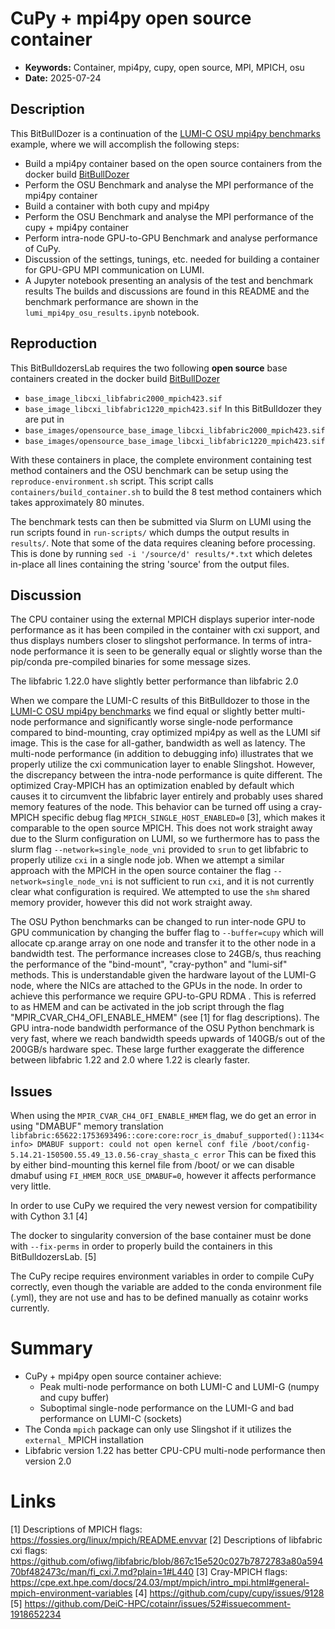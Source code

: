 # CuPy + mpi4py open source container
- **Keywords:** Container, mpi4py, cupy, open source, MPI, MPICH, osu
- **Date:** 2025-07-24
## Description
This BitBullDozer is a continuation of the [LUMI-C OSU mpi4py benchmarks](https://github.com/DeiC-HPC/cotainr/tree/2025.7.1/examples/LUMI/conda_mpi4py_mpich) example, where we will accomplish the following steps:
- Build a mpi4py container based on the open source containers from the docker build [BitBullDozer](https://github.com/DeiC-HPC/BitBulldozersLab/tree/explore/docker_builds/Docker%20build%20pipeline%20for%204%20different%20container%20approaches%20on%20LUMI)
- Perform the OSU Benchmark and analyse the MPI performance of the mpi4py container
- Build a container with both cupy and mpi4py
- Perform the OSU Benchmark and analyse the MPI performance of the cupy + mpi4py container
- Perform intra-node GPU-to-GPU Benchmark and analyse performance of CuPy.
- Discussion of the settings, tunings, etc. needed for building a container for GPU-GPU MPI communication on LUMI.
- A Jupyter notebook presenting an analysis of the test and benchmark results
The builds and discussions are found in this README and the benchmark performance are shown in the `lumi_mpi4py_osu_results.ipynb` notebook.

## Reproduction
This BitBulldozersLab requires the two following **open source** base containers created in the docker build [BitBullDozer](https://github.com/DeiC-HPC/BitBulldozersLab/tree/explore/docker_builds/Docker%20build%20pipeline%20for%204%20different%20container%20approaches%20on%20LUMI)
- `base_image_libcxi_libfabric2000_mpich423.sif`
- `base_image_libcxi_libfabric1220_mpich423.sif`
In this BitBulldozer they are put in
- `base_images/opensource_base_image_libcxi_libfabric2000_mpich423.sif`
- `base_images/opensource_base_image_libcxi_libfabric1220_mpich423.sif`

With these containers in place, the complete environment containing test method containers and the OSU benchmark can be setup using the `reproduce-environment.sh` script. This script calls `containers/build_container.sh` to build the 8 test method containers which takes approximately 80 minutes.

The benchmark tests can then be submitted via Slurm on LUMI using the run scripts found in `run-scripts/` which dumps the output results in `results/`. Note that some of the data requires cleaning before processing. This is done by running `sed -i '/source/d' results/*.txt` which deletes in-place all lines containing the string 'source' from the output files.

## Discussion
The CPU container using the external MPICH displays superior inter-node performance as it has been compiled in the container with cxi support, and thus displays numbers closer to slingshot performance. In terms of intra-node performance it is seen to be generally equal or slightly worse than the pip/conda pre-compiled binaries for some message sizes.

The libfabric 1.22.0 have slightly better performance than libfabric 2.0

When we compare the LUMI-C results of this BitBulldozer to those in the  [LUMI-C OSU mpi4py benchmarks](https://github.com/DeiC-HPC/cotainr/tree/2025.7.1/examples/LUMI/conda_mpi4py_mpich)  we find equal or slightly better multi-node performance and significantly worse single-node performance compared to bind-mounting, cray optimized mpi4py as well as the LUMI sif image. This is the case for all-gather, bandwidth as well as latency. The multi-node performance (in addition to debugging info) illustrates that we properly utilize the cxi communication layer to enable Slingshot. However, the discrepancy between the intra-node performance is quite different. The optimized Cray-MPICH has an optimization enabled by default which causes it to circumvent the libfabric layer entirely and probably uses shared memory features of the node. This behavior can be turned off using a cray-MPICH specific debug flag `MPICH_SINGLE_HOST_ENABLED=0` [3], which makes it comparable to the open source MPICH. This does not work straight away due to the Slurm configuration on LUMI, so we furthermore has to pass the slurm flag `--network=single_node_vni` provided to `srun` to get libfabric to properly utilize `cxi` in a single node job.
When we attempt a similar approach with the MPICH in the open source container the flag `--network=single_node_vni` is not sufficient to run `cxi`, and it is not currently clear what configuration is required. We attempted to use the `shm` shared memory provider, however this did not work straight away.

The OSU Python benchmarks can be changed to run inter-node GPU to GPU communication by changing the buffer flag to `--buffer=cupy` which will allocate cp.arange array on one node and transfer it to the other node in a bandwidth test. The performance increases close to 24GB/s, thus reaching the performance of the "bind-mount", "cray-python" and "lumi-sif" methods. This is understandable given the hardware layout of the LUMI-G node, where the NICs are attached to the GPUs in the node. In order to achieve this performance we require GPU-to-GPU RDMA . This is referred to as HMEM and can be activated in the job script through the flag "MPIR_CVAR_CH4_OFI_ENABLE_HMEM" (see [1] for flag descriptions).
The GPU intra-node bandwidth performance of the OSU Python benchmark is very fast, where we reach bandwidth speeds upwards of 140GB/s out of the 200GB/s hardware spec. These large further exaggerate the difference between libfabric 1.22 and 2.0 where 1.22 is clearly faster. 

## Issues
When using the `MPIR_CVAR_CH4_OFI_ENABLE_HMEM` flag, we do get an error in using "DMABUF" memory translation
`libfabric:65622:1753693496::core:core:rocr_is_dmabuf_supported():1134<info> DMABUF support: could not open kernel conf file /boot/config-5.14.21-150500.55.49_13.0.56-cray_shasta_c error`
This can be fixed this by either bind-mounting this kernel file from /boot/ or we can disable dmabuf using `FI_HMEM_ROCR_USE_DMABUF=0`, however it affects performance very little.

In order to use CuPy we required the very newest version for compatibility with Cython 3.1 [4]

The docker to singularity conversion of the base container must be done with `--fix-perms` in order to properly build the containers in this BitBulldozersLab. [5]

The CuPy recipe requires environment variables in order to compile CuPy correctly, even though the variable are added to the conda environment file (.yml), they are not use and has to be defined manually as cotainr works currently.
# Summary

- CuPy + mpi4py open source container achieve:
	- Peak multi-node performance on both LUMI-C and LUMI-G (numpy and cupy buffer)
	- Suboptimal single-node performance on the LUMI-G and bad performance on LUMI-C (sockets)
- The Conda `mpich` package can only use Slingshot if it utilizes the `external_` MPICH installation
- Libfabric version 1.22 has better CPU-CPU multi-node performance then version 2.0

# Links
[1] Descriptions of MPICH flags: https://fossies.org/linux/mpich/README.envvar
[2] Descriptions of libfabric cxi flags: https://github.com/ofiwg/libfabric/blob/867c15e520c027b7872783a80a59470bf482473c/man/fi_cxi.7.md?plain=1#L440
[3] Cray-MPICH flags: https://cpe.ext.hpe.com/docs/24.03/mpt/mpich/intro_mpi.html#general-mpich-environment-variables
[4] https://github.com/cupy/cupy/issues/9128
[5] https://github.com/DeiC-HPC/cotainr/issues/52#issuecomment-1918652234 